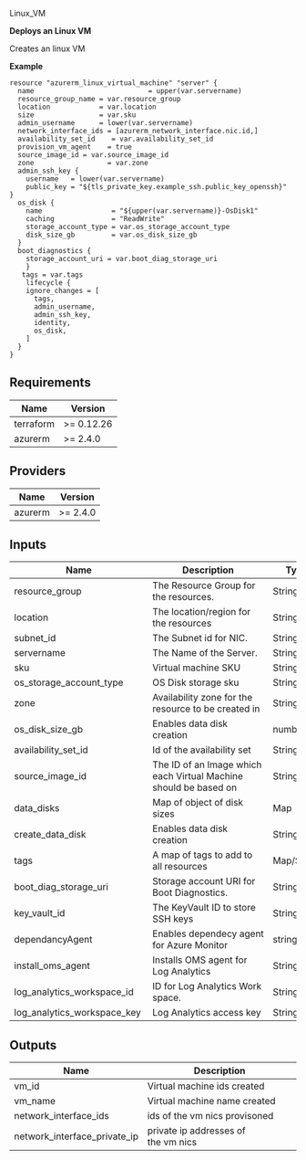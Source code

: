 Linux_VM

**Deploys an Linux VM**

Creates an linux VM

**Example**
```hcl
resource "azurerm_linux_virtual_machine" "server" {
  name                            = upper(var.servername)
  resource_group_name = var.resource_group
  location            = var.location
  size                = var.sku
  admin_username      = lower(var.servername)
  network_interface_ids = [azurerm_network_interface.nic.id,]
  availability_set_id    = var.availability_set_id
  provision_vm_agent    = true
  source_image_id = var.source_image_id
  zone                  = var.zone
  admin_ssh_key {
    username   = lower(var.servername)
    public_key = "${tls_private_key.example_ssh.public_key_openssh}"
}
  os_disk {
    name                 = "${upper(var.servername)}-OsDisk1"
    caching              = "ReadWrite"
    storage_account_type = var.os_storage_account_type
    disk_size_gb         = var.os_disk_size_gb
  }
  boot_diagnostics {
    storage_account_uri = var.boot_diag_storage_uri
    }
   tags = var.tags
    lifecycle {
    ignore_changes = [
      tags,
      admin_username,
      admin_ssh_key,
      identity,
      os_disk, 
    ]
  }
}
```

## Requirements

| Name | Version |
|------|---------|
| terraform | >= 0.12.26 |
| azurerm | >= 2.4.0 |

## Providers

| Name | Version |
|------|---------|
| azurerm | >= 2.4.0 |

## Inputs

| Name | Description | Type | Default | Required |
|------|-------------|------|---------|:--------:|
| resource_group             |   The Resource Group for the resources.|String       | n/a       |   yes
| location                   |   The location/region for the resources                              | String      | n/a       |   yes
| subnet_id                  |    The Subnet id for NIC.                                            |  String     |  n/a      |    yes
| servername                 |    The Name of the Server.                                           |  String     |  n/a      |     yes
| sku                        |    Virtual machine SKU                                               |  String     |  n/a      |     yes
| os_storage_account_type    |    OS Disk storage sku                                               |  String     |  n/a      |     yes
| zone                       |    Availability zone for the resource to be created in               |  String     |  n/a      |     no
| os_disk_size_gb            |    Enables data disk creation                                        |  number     |  n/a      |     yes
| availability_set_id        |    Id of the availability set                                        |  String     |  n/a      |     no
| source_image_id            |    The ID of an Image which each Virtual Machine should be based on  |  String     |  n/a      |     yes
| data_disks                 |    Map of object of disk sizes                                       |  Map        |  n/a      |     no
| create_data_disk           |   Enables data disk creation                                         | String      | n/a       |    no
| tags                       |    A map of tags to add to all resources                             |  Map/String | n/a       |    no
| boot_diag_storage_uri      |    Storage account URI for Boot Diagnostics.                         |  String     |  n/a      |     yes
| key_vault_id               |    The KeyVault ID to store SSH keys                                 |  String     |  n/a      |     no
| dependancyAgent            |    Enables dependecy agent for Azure Monitor                         |  string     |  n/a      |     no
| install_oms_agent          |    Installs OMS agent for Log Analytics                              |  String     |  n/a      |     no
| log_analytics_workspace_id  |   ID for Log Analytics Work space.                                  |  String     |  n/a      |    no
| log_analytics_workspace_key  |  Log Analytics access key                                          |  String     |  n/a      |     no



## Outputs

| Name | Description |
|------|-------------|
| vm_id   | Virtual machine ids created |
| vm_name | Virtual machine name created |
| network_interface_ids | ids of the vm nics provisoned |
| network_interface_private_ip | private ip addresses of the vm nics |




